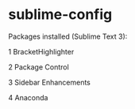 # sublime-config

Packages installed (Sublime Text 3):

1 BracketHighlighter

2 Package Control

3 Sidebar Enhancements

4 Anaconda
